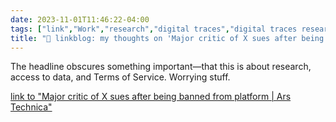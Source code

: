 ```yaml
---
date: 2023-11-01T11:46:22-04:00
tags: ["link","Work","research","digital traces","digital traces research","APIs","Twitter","Elon Musk","web scraping"]
title: "🔗 linkblog: my thoughts on 'Major critic of X sues after being banned from platform | Ars Technica'"
---
```

The headline obscures something important—that this is about research, access to data, and Terms of Service. Worrying stuff.

[link to "Major critic of X sues after being banned from platform | Ars Technica"](https://arstechnica.com/tech-policy/2023/11/major-critic-of-x-sues-after-being-banned-from-platform/)